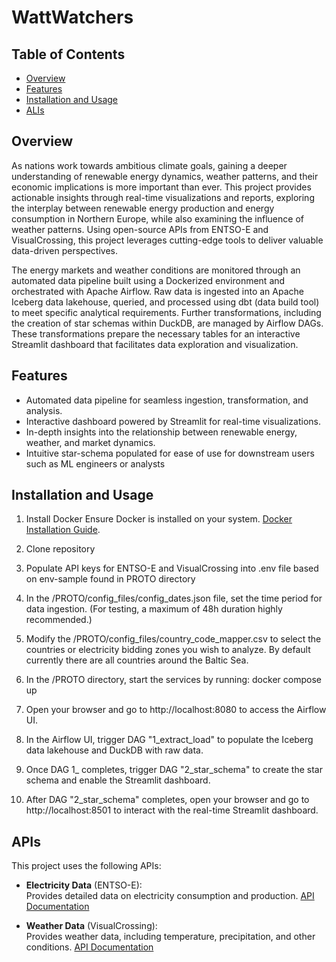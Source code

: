 # WattWatchers

## Table of Contents
- [Overview](#overview)
- [Features](#features)
- [Installation and Usage](#installation_and_usage)
- [ALIs](#APIs)

## Overview
As nations work towards ambitious climate goals, gaining a deeper understanding of renewable energy dynamics, weather patterns, and their economic implications is more important than ever. 
This project provides actionable insights through real-time visualizations and reports, exploring the interplay between renewable energy production and energy consumption in Northern Europe, 
while also examining the influence of weather patterns. Using open-source APIs from ENTSO-E and VisualCrossing, this project leverages cutting-edge tools to deliver valuable data-driven perspectives.

The energy markets and weather conditions are monitored through an automated data pipeline built using a Dockerized environment and orchestrated with Apache Airflow. 
Raw data is ingested into an Apache Iceberg data lakehouse, queried, and processed using dbt (data build tool) to meet specific analytical requirements. 
Further transformations, including the creation of star schemas within DuckDB, are managed by Airflow DAGs. 
These transformations prepare the necessary tables for an interactive Streamlit dashboard that facilitates data exploration and visualization.

## Features
- Automated data pipeline for seamless ingestion, transformation, and analysis.
- Interactive dashboard powered by Streamlit for real-time visualizations.
- In-depth insights into the relationship between renewable energy, weather, and market dynamics.
- Intuitive star-schema populated for ease of use for downstream users such as ML engineers or analysts

## Installation and Usage
1. Install Docker
   Ensure Docker is installed on your system. [Docker Installation Guide](https://docs.docker.com/get-docker/).

2. Clone repository

3. Populate API keys for ENTSO-E and VisualCrossing into .env file based on env-sample found in PROTO directory

4. In the /PROTO/config_files/config_dates.json file, set the time period for data ingestion.
    (For testing, a maximum of 48h duration highly recommended.)

5. Modify the /PROTO/config_files/country_code_mapper.csv to select the countries or electricity bidding zones you wish to analyze. By default currently there are all countries around the Baltic Sea.

6. In the /PROTO directory, start the services by running:
    docker compose up
7. Open your browser and go to http://localhost:8080 to access the Airflow UI.

8. In the Airflow UI, trigger DAG "1_extract_load" to populate the Iceberg data lakehouse and DuckDB with raw data.

9. Once DAG 1_ completes, trigger DAG "2_star_schema" to create the star schema and enable the Streamlit dashboard.

10. After DAG "2_star_schema" completes, open your browser and go to http://localhost:8501 to interact with the real-time Streamlit dashboard.

## APIs
This project uses the following APIs:

- **Electricity Data** (ENTSO-E):  
   Provides detailed data on electricity consumption and production. [API Documentation](https://transparencyplatform.zendesk.com/hc/en-us/articles/15692855254548-Sitemap-for-Restful-API-Integration)
  
- **Weather Data** (VisualCrossing):  
   Provides weather data, including temperature, precipitation, and other conditions. [API Documentation](https://www.visualcrossing.com/weather-api)
